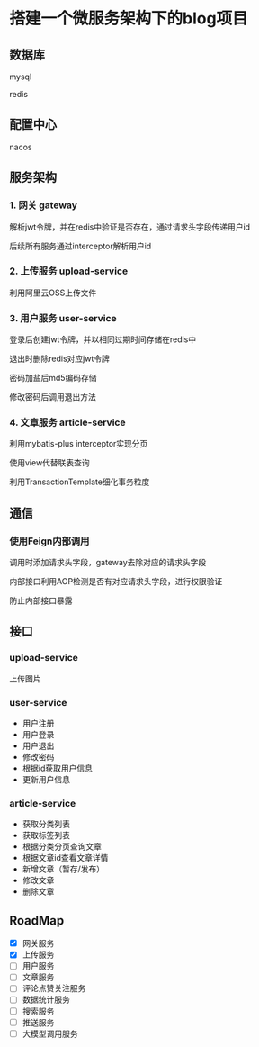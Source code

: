 # 搭建一个微服务架构下的blog项目

## 数据库
mysql

redis

## 配置中心
nacos

## 服务架构
### 1. 网关 gateway
解析jwt令牌，并在redis中验证是否存在，通过请求头字段传递用户id

后续所有服务通过interceptor解析用户id
### 2. 上传服务 upload-service
利用阿里云OSS上传文件
### 3. 用户服务 user-service
登录后创建jwt令牌，并以相同过期时间存储在redis中

退出时删除redis对应jwt令牌

密码加盐后md5编码存储

修改密码后调用退出方法
### 4. 文章服务 article-service
利用mybatis-plus interceptor实现分页

使用view代替联表查询

利用TransactionTemplate细化事务粒度
## 通信
### 使用Feign内部调用
调用时添加请求头字段，gateway去除对应的请求头字段

内部接口利用AOP检测是否有对应请求头字段，进行权限验证

防止内部接口暴露
## 接口
### upload-service
上传图片
### user-service
- 用户注册
- 用户登录
- 用户退出
- 修改密码
- 根据id获取用户信息
- 更新用户信息
### article-service
- 获取分类列表
- 获取标签列表
- 根据分类分页查询文章
- 根据文章id查看文章详情
- 新增文章（暂存/发布）
- 修改文章
- 删除文章
## RoadMap
- [X] 网关服务
- [X] 上传服务
- [ ] 用户服务
- [ ] 文章服务
- [ ] 评论点赞关注服务
- [ ] 数据统计服务
- [ ] 搜索服务
- [ ] 推送服务
- [ ] 大模型调用服务